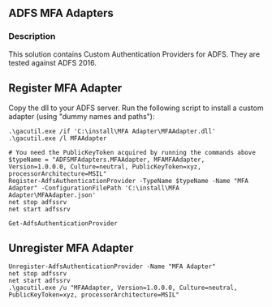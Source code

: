 ## ADFS MFA Adapters


### Description

This solution contains Custom Authentication Providers for ADFS. They are tested against ADFS 2016.

## Register MFA Adapter ##
Copy the dll to your ADFS server.
Run the following script to install a custom adapter (using "dummy names and paths"):
```
.\gacutil.exe /if 'C:\install\MFA Adapter\MFAAdapter.dll'
.\gacutil.exe /l MFAAdapter

# You need the PublicKeyToken acquired by running the commands above
$typeName = "ADFSMFAdapters.MFAAdapter, MFAMFAAdapter, Version=1.0.0.0, Culture=neutral, PublicKeyToken=xyz, processorArchitecture=MSIL"
Register-AdfsAuthenticationProvider -TypeName $typeName -Name "MFA Adapter" -ConfigurationFilePath 'C:\install\MFA Adapter\MFAAdapter.json'
net stop adfssrv
net start adfssrv

Get-AdfsAuthenticationProvider
```

## Unregister MFA Adapter ##
```
Unregister-AdfsAuthenticationProvider -Name "MFA Adapter"
net stop adfssrv
net start adfssrv
.\gacutil.exe /u "MFAAdapter, Version=1.0.0.0, Culture=neutral, PublicKeyToken=xyz, processorArchitecture=MSIL"

```
